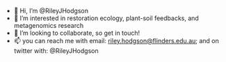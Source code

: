 - 👋 Hi, I’m @RileyJHodgson
- 🌱 I’m interested in restoration ecology, plant-soil feedbacks, and metagenomics research
- 💞️ I’m looking to collaborate, so get in touch!
- 📫 you can reach me with email: riley.hodgson@flinders.edu.au; and on twitter with: @RileyJHodgson

<!---
RileyJHodgson/RileyJHodgson is a ✨ special ✨ repository because its `README.md` (this file) appears on your GitHub profile.
You can click the Preview link to take a look at your changes.
--->
